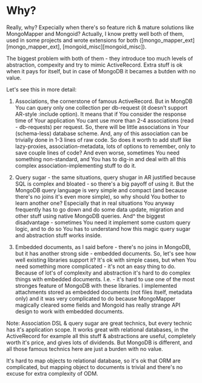 # Why?

Really, why? Expecially when there's so feature rich & mature solutions like MongoMapper and Mongoid? 
Actually, I know pretty well both of them, used in some projects and wrote extensions for both ([mongo_mapper_ext][mongo_mapper_ext], [mongoid_misc][mongoid_misc]).

The biggest problem with both of them - they introduce too much levels of abstraction, compexity and try to mimic ActiveRecord. 
Extra stuff is ok when it pays for itself, but in case of MongoDB it becames a butden with no value.

Let's see this in more detail:

1. Associations, the cornerstone of famous ActiveRecord. But in MongDB You can query only one collection per db-request (it doesn't support AR-style :include option). It means that if You consider the response time of Your application You cant use more than 2-4 associations (read - db-requests) per request. 
So, there will be little associations in Your (schema-less) database scheme. And, any of this association can be trivially done in 1-3 lines of raw code. So does it worth to add stuff like lazy-proxies, association-metadata, lots of options to remember, only to save couple lines of code? 
And even worse, sometimes You need something non-standard, and You has to dig-in and deal with all this complex association-implementing stuff to do it.

2. Query sugar - the same situations, query shugar in AR justified because SQL is complex and bloated - so there's a big payoff of using it. But the MongoDB query language is very simple and compact (and because there's no joins it's even more simple), so why should You bother to learn another one? Especially that in real situations You anyway frequently has to go down and do some data update, migration and other stuff using native MongoDB queries.
And^ the biggest disadvantage - sometimes You need it implement some custom query logic, and to do so You has to understand how this magic query sugar and abstraction stuff works inside.

3. Embedded documents, as I said before - there's no joins in MongoDB, but it has another strong side - embedded documents. So, let's see how well existing libraries support it? It's ok with simple cases, but when You need something more complicated - it's not an easy thing to do. Because of lot's of complexity and abstraction it's hard to do complex things with embedded documents. I.e. - it's hard to use one of the most stronges feature of MongoDB with these libraries. 
I implemented attachments stored as embedded documents (not files itself, metadata only) and it was very complicated to do because MongoMapper magically cleared some fields and Mongoid has really strange API design to work with embedded documents. 

Note: Association DSL & query sugar are great technics, but every technic has it's application scope. It works great with relational databases, in the ActiveRecord for example all this stuff & abstractions are useful, completely worth it's price, and gives lots of dividends. But MongoDB is different, and all those famous technics here are just a burden with no value.

It's hard to map objects to relational database, so it's ok that ORM are complicated, but mapping object to documents is trivial and there's no excuse for extra complexity of ODM.